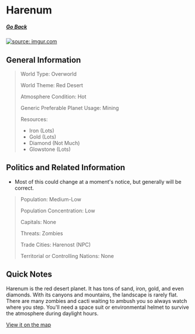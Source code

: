 # Harenum

##### [Go Back](/wiki/space#planets)

<a href="https://imgur.com/0Q6UDCv"><img src="https://i.imgur.com/0Q6UDCv.jpg" title="source: imgur.com" /></a>

## General Information

> World Type: Overworld
>
> World Theme: Red Desert
>
> Atmosphere Condition: Hot <During Daylight Hours>
>
> Generic Preferable Planet Usage: Mining
>
> Resources:
> - Iron (Lots)
> - Gold (Lots)
> - Diamond (Not Much)
> - Glowstone (Lots)

## Politics and Related Information

* Most of this could change at a moment's notice, but generally will be correct.

> Population: Medium-Low
>
> Population Concentration: Low
>
> Capitals: None
>
> Threats: Zombies
>
> Trade Cities: Harenost (NPC)
>
> Territorial or Controlling Nations: None

## Quick Notes

Harenum is the red desert planet. It has tons of sand, iron, gold, and even diamonds. With its canyons and mountains, the landscape is rarely flat. There are many zombies and cacti waiting to ambush you so always watch where you step. You'll need a space suit or environmental helmet to survive the atmosphere during daylight hours.

[View it on the map](https://dynmap.starlegacy.net/?worldname=CerusBeta)
